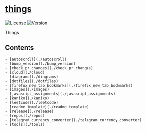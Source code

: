 # [things](https://github.com/shishifubing/things)

[![License](https://img.shields.io/github/license/shishifubing/dotfiles.svg?style=for-the-badge)](https://github.com/shishifubing/dotfiles/blob/main/LICENSE)
[![Version](https://img.shields.io/github/v/release/shishifubing/dotfiles?label=version&style=for-the-badge)](https://github.com/shishifubing/dotfiles/releases/latest)

Things

## Contents

```
- [autoscroll](./autoscroll)
- [bump_version](./bump_version)
- [check_pr_changes](./check_pr_changes)
- [cloud](./cloud)
- [diagrams](./diagrams)
- [dotfiles](./dotfiles)
- [firefox_new_tab_bookmarks](./firefox_new_tab_bookmarks)
- [images](./images)
- [javasript_assignments](./javasript_assignments)
- [kaniko](./kaniko)
- [leetcode](./leetcode)
- [readme_template](./readme_template)
- [release](./release)
- [repos](./repos)
- [telegram_currency_converter](./telegram_currency_converter)
- [tools](./tools)
```
